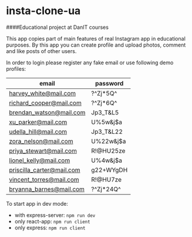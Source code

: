 # insta-clone-ua
####Educational project at DanIT courses

This app copies part of main features of real Instagram app in educational purposes.
By this app you can create profile and upload photos, comment and like posts of other users.

In order to login please register any fake email or use following demo profiles:

| email                     | password  |
|---------------------------|-----------|
| harvey_white@mail.com     | ?^Zj*5Q^  |
| richard_cooper@mail.com   | ?^Zj*6Q^  |
| brendan_watson@mail.com   | Jp3_T&L5  |
| xu_parker@mail.com        | U%5w&j$a  |
| udella_hill@mail.com      | Jp3_T&L22 |
| zora_nelson@mail.com      | U%22w&j$a |
| priya_stewart@mail.com    | R!@HU25ze |
| lionel_kelly@mail.com     | U%4w&j$a  |
| priscilla_carter@mail.com | g22+WYgDH |
| vincent_torres@mail.com   | R!@HU7ze  |
| bryanna_barnes@mail.com   | ?^Zj*24Q^ |

To start app in dev mode:

*   with express-server: `npm run dev`
*   only react-app: `npm run client`
*   only express: `npm run client`